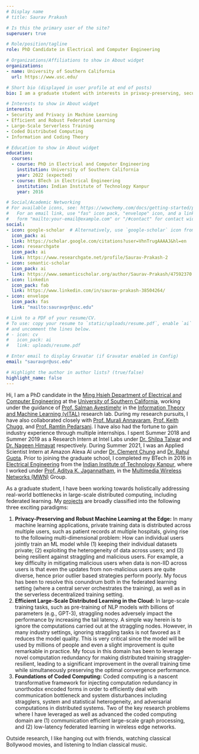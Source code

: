 ```yaml
---
# Display name
# title: Saurav Prakash

# Is this the primary user of the site?
superuser: true

# Role/position/tagline
role: PhD Candidate in Electrical and Computer Engineering

# Organizations/Affiliations to show in About widget
organizations:
- name: University of Southern California
  url: https://www.usc.edu/ 

# Short bio (displayed in user profile at end of posts)
bio: I am a graduate student with interests in privacy-preserving, secure, and distributed data analytics.

# Interests to show in About widget
interests:
- Security and Privacy in Machine Learning
- Efficient and Robust Federated Learning 
- Large-Scale Serverless Training 
- Coded Distributed Computing 
- Information and Coding Theory

# Education to show in About widget
education:
  courses:
  - course: PhD in Electrical and Computer Engineering
    institution: University of Southern California
    year: 2022 (expected)
  - course: BTech in Electrical Engineering
    institution: Indian Institute of Technology Kanpur
    year: 2016

# Social/Academic Networking
# For available icons, see: https://wowchemy.com/docs/getting-started/page-builder/#icons
#   For an email link, use "fas" icon pack, "envelope" icon, and a link in the
#   form "mailto:your-email@example.com" or "/#contact" for contact widget.
social:
- icon: google-scholar  # Alternatively, use `google-scholar` icon from `ai` icon pack
  icon_pack: ai
  link: https://scholar.google.com/citations?user=VhnTrugAAAAJ&hl=en
- icon: researchgate  
  icon_pack: ai
  link: https://www.researchgate.net/profile/Saurav-Prakash-2
- icon: semantic-scholar  
  icon_pack: ai
  link: https://www.semanticscholar.org/author/Saurav-Prakash/47592370
- icon: linkedin
  icon_pack: fab
  link: https://www.linkedin.com/in/saurav-prakash-38504264/
- icon: envelope
  icon_pack: fas
  link: "mailto:sauravpr@usc.edu"

# Link to a PDF of your resume/CV.
# To use: copy your resume to `static/uploads/resume.pdf`, enable `ai` icons in `params.toml`, 
# and uncomment the lines below.
# - icon: cv
#   icon_pack: ai
#   link: uploads/resume.pdf

# Enter email to display Gravatar (if Gravatar enabled in Config)
email: "sauravpr@usc.edu"

# Highlight the author in author lists? (true/false)
highlight_name: false
---
```


Hi, I am a PhD candidate in the <a href="https://minghsiehece.usc.edu/">Ming Hsieh Department of Electrical and Computer Engineering</a> at the <a href="https://www.usc.edu/"> University of Southern California</a>, working under the guidance of <a href="https://www.avestimehr.com/">Prof. Salman Avestimehr</a> in the <a href="https://www.avestimehr.com/vital-lab">Information Theory and Machine Learning (vITAL)</a> research lab. During my research pursuits, I have also collaborated closely with <a href="https://annavar.am/">Prof. Murali Annavaram</a>, <a href="https://hal.usc.edu/chugg/">Prof. Keith Chugg</a>, and <a href="https://web.ece.ucsb.edu/~ramtin/">Prof. Ramtin Pedarsani</a>. I have also had the fortune to gain industry experience through multiple internships. I spent Summer 2018 and Summer 2019 as a Research Intern at Intel Labs under <a href="https://scholar.google.com/citations?user=plidYfUAAAAJ">Dr. Shilpa Talwar</a> and <a href="https://scholar.google.com/citations?hl=en&user=frmNZH4AAAAJ">Dr. Nageen Himayat</a> respectively. During Summer 2021, I was an Applied Scientist Intern at Amazon Alexa AI under <a href="https://scholar.google.com/citations?hl=en&user=wBkmDegAAAAJ">Dr. Clement Chung</a> and <a href="https://guptarah.github.io/">Dr. Rahul Gupta</a>. Prior to joining the graduate school, I completed my BTech in 2016 in <a href="https://www.iitk.ac.in/ee/">Electrical Engineering</a> from the <a href="https://iitk.ac.in/">Indian Institute of Technology Kanpur</a>, where I worked under <a href="http://home.iitk.ac.in/~adityaj/">Prof. Aditya K. Jagannatham</a>, in the <a href="http://www.iitk.ac.in/mwn/">Multimedia Wireless Networks (MWN)</a> Group.


As a graduate student, I have been working towards holistically addressing real-world bottlenecks in large-scale distributed computing, including federated learning. My <a href='#projects'>projects</a> are broadly classified into the following three exciting paradigms:
<!-- <ol>
  <li><em>Server-assisted computing with centralized data placement:</em> In this domain, a crucial problem that I have focused on is that of the large-scale machine learning in sevrer farms, where server entity has full control over data. In this setting, one of the key bottlenecks is that of straggling nodes, that can degrade the  training performance significantly by slowing it down. </li>
  <li><em>Server-assisted computing with data at the edge users:</em> This includes the problem of federated learning, where a server entity, such as Google, wants to train a machine learning model from data at the users, while ensuring data privacy. Two key bottlenecks that I have addressed in my research works are mititgation of stragglers, and mitigation of nodes causing Byzantine (arbitrary) errors during the training process, both of them being for the general heterogeneous data distribution across the nodes. </li>
  <li><em>Decentralized (serverless) computing:</em> Problems in serverless computing include consensus based optimization, where a group of nodes want to learn a model over data available across the entirety of the nodes. There is no central authority to orchestrate the process in this setting. My recent work in this domain addresses Byzantine mitigation, which is quite challenging due to the absence of a central trusted coordinator.</li>
</ol> -->
<ol>
  <li><b>Privacy-Preserving and Robust Machine Learning at the Edge:</b> In many machine learning applications, private training data is distributed across multiple users, such as patient records at multiple hospitals, giving rise to the following multi-dimensional problem: How can individual users jointly train an ML model while (1) keeping their individual datasets private; (2) exploiting the heterogeneity of data across users; and (3) being resilient against straggling and malicious users. For example, a key difficulty in mitigating malicious users when data is non-IID across users is that even the updates from non-malicious users are quite diverse, hence prior outlier based strategies perform poorly. My focus has been to resolve this conundrum both in the federated learning setting (where a central server orchestrates the training), as well as in the serverless decentralized training setting.    
  </li>
  <li><b>Efficient Large-Scale Distributed Learning in the Cloud:</b> In large-scale training tasks, such as pre-training of NLP models with billions of parameters (e.g., GPT-3), straggling nodes adversely impact the performance by increasing the tail latency. A simple way herein is to ignore the computations carried out at the straggling nodes. However, in many industry settings, ignoring straggling tasks is not favored as it reduces the model quality. This is very critical since the model will be used by millions of people and even a slight improvement is quite remarkable in practice. My focus in this domain has been to leverage novel computation redundancy for making distributed training straggler-resilient, leading to a significant improvement in the overall training time while simultaneously preserving the optimal convergence performance. </li>
  <li><b>Foundations of Coded Computing:</b> Coded computing is a nascent transformative framework for injecting computation redundancy in unorthodox encoded forms in order to efficiently deal with communication bottleneck and system disturbances including stragglers, system and statistical heterogeneity, and adversarial computations in distributed systems. Two of the key research problems where I have leveraged as well as advanced the coded computing domain are (1) communication efficient large-scale graph processing, and (2) low-latency federated learning in wireless edge networks.  
  </li>
</ol>


Outside research, I like hanging out with friends, watching classical Bollywood movies, and listening to Indian classical music. 

